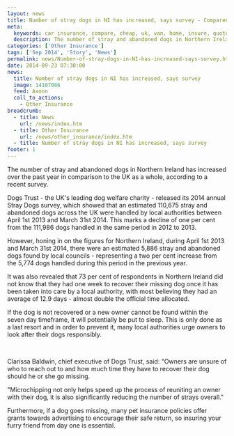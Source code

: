 ```yaml
---
layout: news
title: Number of stray dogs in NI has increased, says survey - Compareni.com
meta:
  keywords: car insurance, compare, cheap, uk, van, home, insure, quotes, online, comparison, bike, loans, life
  description: The number of stray and abandoned dogs in Northern Ireland has increased over the past year in comparison to the UK as a whole, according to a recent
categories: ['Other Insurance']
tags: ['Sep 2014', 'Story', 'News']
permalink: news/Number-of-stray-dogs-in-NI-has-increased-says-survey.htm
date: 2014-09-23 07:30:00
news:
  title: Number of stray dogs in NI has increased, says survey
  image: 14107086
  feed: Axonn
  call_to_actions:
    - Other Insurance
breadcrumb:
  - title: News
    url: /news/index.htm
  - title: Other Insurance
    url: /news/other_insurance/index.htm
  - title: Number of stray dogs in NI has increased, says survey
footer: 1
---
```


The number of stray and abandoned dogs in Northern Ireland has increased over the past year in comparison to the UK as a whole, according to a recent survey.

Dogs Trust - the UK&#39;s leading dog welfare charity - released its 2014 annual Stray Dogs survey, which showed that an estimated 110,675 stray and abandoned dogs across the UK were handled by local authorities between April 1st 2013 and March 31st 2014. This marks a decline of one per cent from the 111,986 dogs handled in the same period in 2012 to 2013.

However, honing in on the figures for Northern Ireland, during April 1st 2013 and March 31st 2014, there were an estimated 5,886 stray and abandoned dogs found by local councils - representing a two per cent increase from the 5,774 dogs handled during this period in the previous year.

It was also revealed that 73 per cent of respondents in Northern Ireland did not know that they had one week to recover their missing dog once it has been taken into care by a local authority, with most believing they had an average of 12.9 days - almost double the official time allocated.

If the dog is not recovered or a new owner cannot be found within the seven day timeframe, it will potentially be put to sleep. This is only done as a last resort and in order to prevent it, many local authorities urge owners to look after their dogs responsibly.

&nbsp;

Clarissa Baldwin, chief executive of Dogs Trust, said: &quot;Owners are unsure of who to reach out to and how much time they have to recover their dog should he or she go missing.

&quot;Microchipping not only helps speed up the process of reuniting an owner with their dog, it is also significantly reducing the number of strays overall.&quot;

Furthermore, if a dog goes missing, many pet insurance policies offer grants towards advertising to encourage their safe return, so insuring your furry friend from day one is essential.
